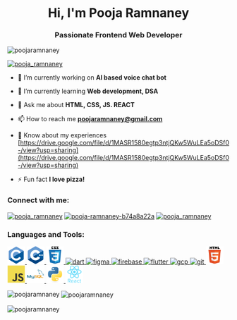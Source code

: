 <h1 align="center">Hi, I'm Pooja Ramnaney</h1>
<h3 align="center">Passionate Frontend Web Developer</h3>

<p align="left"> <img src="https://komarev.com/ghpvc/?username=poojaramnaney&label=Profile%20views&color=0e75b6&style=flat" alt="poojaramnaney" /> </p>

<p align="left"> <a href="https://twitter.com/pooja_ramnaney" target="blank"><img src="https://img.shields.io/twitter/follow/pooja_ramnaney?logo=twitter&style=for-the-badge" alt="pooja_ramnaney" /></a> </p>

- 🔭 I’m currently working on **AI based voice chat bot**

- 🌱 I’m currently learning **Web development, DSA**

- 💬 Ask me about **HTML, CSS, JS. REACT**

- 📫 How to reach me **poojaramnaney@gmail.com**

- 📄 Know about my experiences [https://drive.google.com/file/d/1MASR1580egtp3ntjQKw5WuLEa5oDSf0-/view?usp=sharing](https://drive.google.com/file/d/1MASR1580egtp3ntjQKw5WuLEa5oDSf0-/view?usp=sharing)

- ⚡ Fun fact **I love pizza!**

<h3 align="left">Connect with me:</h3>
<p align="left">
<a href="https://twitter.com/pooja_ramnaney" target="blank"><img align="center" src="https://raw.githubusercontent.com/rahuldkjain/github-profile-readme-generator/master/src/images/icons/Social/twitter.svg" alt="pooja_ramnaney" height="30" width="40" /></a>
<a href="https://linkedin.com/in/pooja-ramnaney-b74a8a22a" target="blank"><img align="center" src="https://raw.githubusercontent.com/rahuldkjain/github-profile-readme-generator/master/src/images/icons/Social/linked-in-alt.svg" alt="pooja-ramnaney-b74a8a22a" height="30" width="40" /></a>
<a href="https://instagram.com/pooja_ramnaney" target="blank"><img align="center" src="https://raw.githubusercontent.com/rahuldkjain/github-profile-readme-generator/master/src/images/icons/Social/instagram.svg" alt="pooja_ramnaney" height="30" width="40" /></a>
</p>

<h3 align="left">Languages and Tools:</h3>
<p align="left"> <a href="https://www.cprogramming.com/" target="_blank" rel="noreferrer"> <img src="https://raw.githubusercontent.com/devicons/devicon/master/icons/c/c-original.svg" alt="c" width="40" height="40"/> </a> <a href="https://www.w3schools.com/cpp/" target="_blank" rel="noreferrer"> <img src="https://raw.githubusercontent.com/devicons/devicon/master/icons/cplusplus/cplusplus-original.svg" alt="cplusplus" width="40" height="40"/> </a> <a href="https://www.w3schools.com/css/" target="_blank" rel="noreferrer"> <img src="https://raw.githubusercontent.com/devicons/devicon/master/icons/css3/css3-original-wordmark.svg" alt="css3" width="40" height="40"/> </a> <a href="https://dart.dev" target="_blank" rel="noreferrer"> <img src="https://www.vectorlogo.zone/logos/dartlang/dartlang-icon.svg" alt="dart" width="40" height="40"/> </a> <a href="https://www.figma.com/" target="_blank" rel="noreferrer"> <img src="https://www.vectorlogo.zone/logos/figma/figma-icon.svg" alt="figma" width="40" height="40"/> </a> <a href="https://firebase.google.com/" target="_blank" rel="noreferrer"> <img src="https://www.vectorlogo.zone/logos/firebase/firebase-icon.svg" alt="firebase" width="40" height="40"/> </a> <a href="https://flutter.dev" target="_blank" rel="noreferrer"> <img src="https://www.vectorlogo.zone/logos/flutterio/flutterio-icon.svg" alt="flutter" width="40" height="40"/> </a> <a href="https://cloud.google.com" target="_blank" rel="noreferrer"> <img src="https://www.vectorlogo.zone/logos/google_cloud/google_cloud-icon.svg" alt="gcp" width="40" height="40"/> </a> <a href="https://git-scm.com/" target="_blank" rel="noreferrer"> <img src="https://www.vectorlogo.zone/logos/git-scm/git-scm-icon.svg" alt="git" width="40" height="40"/> </a> <a href="https://www.w3.org/html/" target="_blank" rel="noreferrer"> <img src="https://raw.githubusercontent.com/devicons/devicon/master/icons/html5/html5-original-wordmark.svg" alt="html5" width="40" height="40"/> </a> <a href="https://developer.mozilla.org/en-US/docs/Web/JavaScript" target="_blank" rel="noreferrer"> <img src="https://raw.githubusercontent.com/devicons/devicon/master/icons/javascript/javascript-original.svg" alt="javascript" width="40" height="40"/> </a> <a href="https://www.mysql.com/" target="_blank" rel="noreferrer"> <img src="https://raw.githubusercontent.com/devicons/devicon/master/icons/mysql/mysql-original-wordmark.svg" alt="mysql" width="40" height="40"/> </a> <a href="https://www.python.org" target="_blank" rel="noreferrer"> <img src="https://raw.githubusercontent.com/devicons/devicon/master/icons/python/python-original.svg" alt="python" width="40" height="40"/> </a> <a href="https://reactjs.org/" target="_blank" rel="noreferrer"> <img src="https://raw.githubusercontent.com/devicons/devicon/master/icons/react/react-original-wordmark.svg" alt="react" width="40" height="40"/> </a> </p>

<p><img align="left" src="https://github-readme-stats.vercel.app/api/top-langs?username=poojaramnaney&show_icons=true&locale=en&layout=compact" alt="poojaramnaney" /></p>

<p>&nbsp;<img align="center" src="https://github-readme-stats.vercel.app/api?username=poojaramnaney&show_icons=true&locale=en" alt="poojaramnaney" /></p>

<p><img align="center" src="https://github-readme-streak-stats.herokuapp.com/?user=poojaramnaney&" alt="poojaramnaney" /></p>

